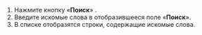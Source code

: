 1. Нажмите кнопку «**Поиск**» <i class="fa-light fa-search"></i>.
2. Введите искомые слова в отобразившееся поле «**Поиск**».
3. В списке отобразятся строки, содержащие искомые слова.
